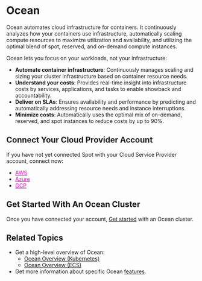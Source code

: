 # Ocean

Ocean automates cloud infrastructure for containers. It continuously analyzes how your containers use infrastructure, automatically scaling compute resources to maximize utilization and availability, and utilizing the optimal blend of spot, reserved, and on-demand compute instances.

Ocean lets you focus on your workloads, not your infrastructure:

- **Automate container infrastructure**: Continuously manages scaling and sizing your cluster infrastructure based on container resource needs.
- **Understand your costs**: Provides real-time insight into infrastructure costs by services, applications, and tasks to enable showback and accountability.
- **Deliver on SLAs**: Ensures availability and performance by predicting and automatically addressing resource needs and instance interruptions.
- **Minimize costs**: Automatically uses the optimal mix of on-demand, reserved, and spot instances to reduce costs by up to 90%.

## Connect Your Cloud Provider Account

If you have not yet connected Spot with your Cloud Service Provider account, connect now:

* [<font color="#FC01CC">AWS</font>](connect-your-cloud-provider/aws-account)
* [<font color="#FC01CC">Azure</font>](connect-your-cloud-provider/azure-account)
* [<font color="#FC01CC">GCP</font>](connect-your-cloud-provider/gcp-project)


## Get Started With An Ocean Cluster

Once you have connected your account, [Get started](ocean/getting-started/) with an Ocean cluster.

## Related Topics

- Get a high-level overview of Ocean:
  - [Ocean Overview (Kubernetes)](ocean/overview-kubernetes)
  - [Ocean Overview (ECS)](ocean/overview-ecs)
- Get more information about specific Ocean [features](/ocean/features/).
